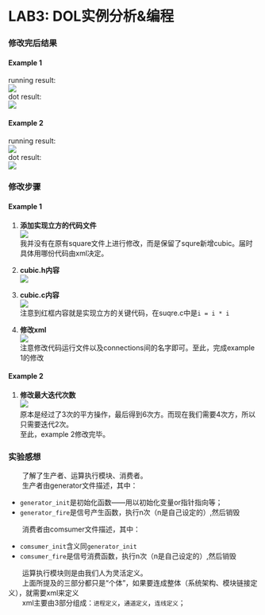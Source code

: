 # LAB3: DOL实例分析&编程  
### 修改完后结果  
#### Example 1  
running result:  
![](https://github.com/ybCliff/Screenshot/blob/master/ex1_run_result.jpg?raw=true)  
dot result:  
![](https://github.com/ybCliff/Screenshot/blob/master/ex1_dot.jpg?raw=true)  
#### Example 2  
running result:  
![](https://github.com/ybCliff/Screenshot/blob/master/ex2_run_result.jpg?raw=true)  
dot result:  
![](https://github.com/ybCliff/Screenshot/blob/master/ex2_dot.jpg?raw=true) 
### 修改步骤  
#### Example 1  
1. **添加实现立方的代码文件**  
![](https://github.com/ybCliff/Screenshot/blob/master/ex1_add_file.png?raw=true)  
我并没有在原有square文件上进行修改，而是保留了squre新增cubic。届时具体用哪份代码由xml决定。  

2. **cubic.h内容**  
![](https://github.com/ybCliff/Screenshot/blob/master/ex1_cubic_h.jpg?raw=true)  

3. **cubic.c内容**  
![](https://github.com/ybCliff/Screenshot/blob/master/ex1_cubic_c.jpg?raw=true)  
注意到红框内容就是实现立方的关键代码，在suqre.c中是`i = i * i`  

4. **修改xml**  
![](https://github.com/ybCliff/Screenshot/blob/master/ex1_altxml.jpg?raw=true)  
注意修改代码运行文件以及connections间的名字即可。至此，完成example 1的修改  

#### Example 2  
1. **修改最大迭代次数**  
![](https://github.com/ybCliff/Screenshot/blob/master/ex2_change_iteration_times.jpg?raw=true)  
原本是经过了3次的平方操作，最后得到6次方。而现在我们需要4次方，所以只需要迭代2次。  
至此，example 2修改完毕。

### 实验感想
&emsp;　了解了生产者、运算执行模块、消费者。  
&emsp;　生产者由generator文件描述，其中：  
- `generator_init`是初始化函数——用以初始化变量or指针指向等；
- `generator_fire`是信号产生函数，执行n次（n是自己设定的）,然后销毁   

&emsp;　消费者由comsumer文件描述，其中：  
- `comsumer_init`含义同`generator_init`
- `comsumer_fire`是信号消费函数，执行n次（n是自己设定的）,然后销毁   

&emsp;　运算执行模块则是由我们人为灵活定义。  
&emsp;　上面所提及的三部分都只是“个体”，如果要连成整体（系统架构、模块链接定义），就需要xml来定义  
&emsp;　xml主要由3部分组成：`进程定义`，`通道定义`，`连线定义`；

